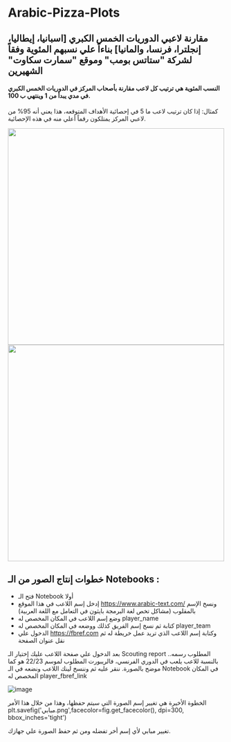 # Arabic-Pizza-Plots

## مقارنة لاعبي الدوريات الخمس الكبري [اسبانيا، إيطاليا، إنجلترا، فرنسا، والمانيا] بناءاً علي نسبهم المئوية وفقاً لشركة "ستاتس بومب" وموقع "سمارت سكاوت" الشهيرين 


#### النسب المئوية هي ترتيب كل لاعب مقارنة بأصحاب المركز في الدوريات الخمس الكبري في مدي يبدأ من 1 وينتهي ب 100.
كمثال: إذا كان ترتيب لاعب ما 5 في إحصائية الأهداف المتوقعه، هذا يعني أنه 95% من لاعبي المركز يمتلكون رقماً أعلي منه في هذه الإحصائية.


<p float="left">
<img src="https://user-images.githubusercontent.com/73742092/206175530-7744925e-d708-473c-92ea-8e6e1a802910.png" width="500"> 
<img src="https://user-images.githubusercontent.com/73742092/206175557-2796b5df-36e6-4c59-a9f4-4fe966f49918.png" width="500">
</p>


## خطوات إنتاج الصور من الـ Notebooks :
- فتح الـ Notebook أولا
- إدخل إسم اللاعب في هذا الموقع https://www.arabic-text.com/ ونسخ الإسم بالمقلوب (مشاكل تخص لغة البرمجة بايثون في التعامل مع اللغة العربية)
- وضع إسم اللاعب في المكان المخصص له player_name
- كتابة ثم نسخ إسم الفريق كذلك ووضعه في المكان المخصص له player_team
- الدخول علي https://fbref.com وكتابة إسم اللاعب الذي تريد عمل خريطة له ثم نقل عنوان الصفحة

 بعد الدخول علي صفحة اللاعب عليك إختيار الـ Scouting report المطلوب رسمه..
بالنسبة للاعب يلعب في الدوري الفرنسي، فالريبورت المطلوب لموسم 22/23 هو كما موضح بالصورة. ننقر عليه ثم وننسخ لينك اللاعب ونضعه في الـ Notebook في المكان المخصص له 
player_fbref_link

![image](https://user-images.githubusercontent.com/73742092/206179893-3cb3f5a9-5fc6-425c-9bb6-fde42c467ddb.png)

الخطوة الأخيرة هي تغيير إسم الصورة التي سيتم حفظها، وهذا من خلال هذا الأمر 
plt.savefig('مبابي.png',facecolor=fig.get_facecolor(), dpi=300, bbox_inches='tight')

تغيير مبابي لأي إسم أخر تفضله ومن ثم حفظ الصورة علي جهازك.
